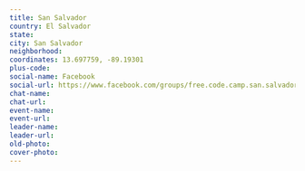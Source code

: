```yaml
---
title: San Salvador
country: El Salvador
state: 
city: San Salvador
neighborhood: 
coordinates: 13.697759, -89.19301
plus-code:
social-name: Facebook
social-url: https://www.facebook.com/groups/free.code.camp.san.salvador
chat-name:
chat-url:
event-name:
event-url:
leader-name:
leader-url:
old-photo: 
cover-photo:
---
```

